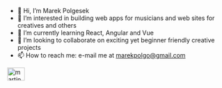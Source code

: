 - 👋 Hi, I’m Marek Polgesek
- 👀 I’m interested in building web apps for musicians and web sites for creatives and others
- 🌱 I’m currently learning React, Angular and Vue
- 💞️ I’m looking to collaborate on exciting yet beginner friendly creative projects
- 📫 How to reach me: e-mail me at marekpolgo@gmail.com

<!---
MarekPolges/MarekPolges is a ✨ special ✨ repository because its `README.md` (this file) appears on your GitHub profile.
You can click the Preview link to take a look at your changes.
--->


<a href="https://linkedin.com/in/MarekPolges" rel="nofollow" target="_blank">
<img align="center" src="https://raw.githubusercontent.com/rahuldkjain/github-profile-readme-generator/master/src/images/icons/Social/linked-in-alt.svg" alt="martinscode" height="30" width="40" style="max-width: 100%;">
</a>
